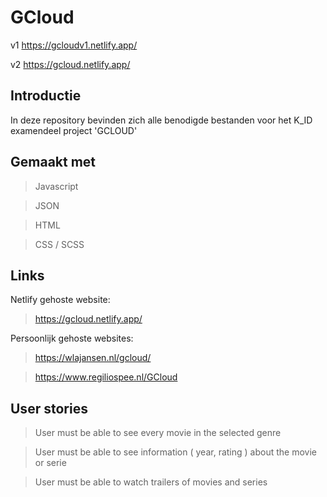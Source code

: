# GCloud

v1
https://gcloudv1.netlify.app/

v2 
https://gcloud.netlify.app/

## Introductie

In deze repository bevinden zich alle benodigde bestanden voor het K_ID examendeel project 'GCLOUD'

## Gemaakt met
 
 > Javascript
 
 > JSON
 
 > HTML
  
 > CSS / SCSS

## Links 

 Netlify gehoste website:
 
 > https://gcloud.netlify.app/
 
 Persoonlijk gehoste websites:
 
 > https://wlajansen.nl/gcloud/
 
 > https://www.regiliospee.nl/GCloud
 
 ## User stories

> User must be able to see every movie in the selected genre

> User must be able to see information ( year, rating ) about the movie or serie

> User must be able to watch trailers of movies and series
